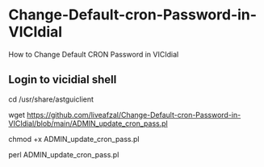 # Change-Default-cron-Password-in-VICIdial
How to Change Default CRON Password in VICIdial

## Login to vicidial shell ##

cd /usr/share/astguiclient

wget https://github.com/liveafzal/Change-Default-cron-Password-in-VICIdial/blob/main/ADMIN_update_cron_pass.pl

chmod +x ADMIN_update_cron_pass.pl

perl ADMIN_update_cron_pass.pl
